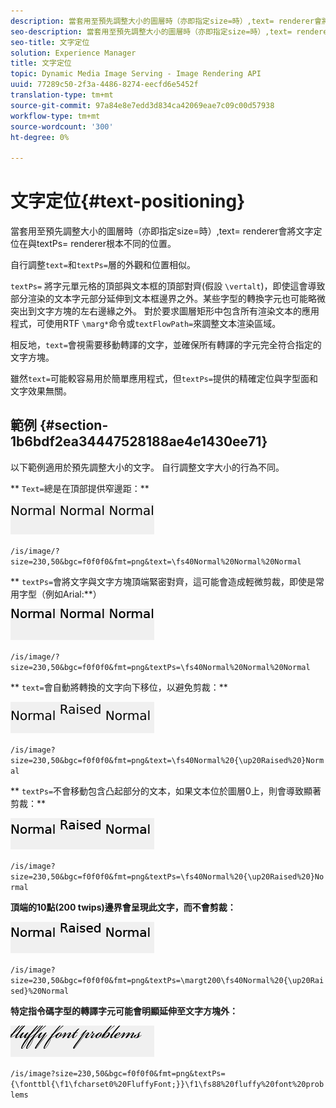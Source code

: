 ```yaml
---
description: 當套用至預先調整大小的圖層時（亦即指定size=時）,text= renderer會將文字定位在與textPs= renderer根本不同的位置。
seo-description: 當套用至預先調整大小的圖層時（亦即指定size=時）,text= renderer會將文字定位在與textPs= renderer根本不同的位置。
seo-title: 文字定位
solution: Experience Manager
title: 文字定位
topic: Dynamic Media Image Serving - Image Rendering API
uuid: 77289c50-2f3a-4486-8274-eecfd6e5452f
translation-type: tm+mt
source-git-commit: 97a84e8e7edd3d834ca42069eae7c09c00d57938
workflow-type: tm+mt
source-wordcount: '300'
ht-degree: 0%

---
```



# 文字定位{#text-positioning}

當套用至預先調整大小的圖層時（亦即指定size=時）,text= renderer會將文字定位在與textPs= renderer根本不同的位置。

自行調整`text=`和`textPs=`層的外觀和位置相似。

`textPs=` 將字元單元格的頂部與文本框的頂部對齊(假設 `\vertalt`)，即使這會導致部分渲染的文本字元部分延伸到文本框邊界之外。某些字型的轉換字元也可能略微突出到文字方塊的左右邊緣之外。 對於要求圖層矩形中包含所有渲染文本的應用程式，可使用RTF `\marg*`命令或`textFlowPath=`來調整文本渲染區域。

相反地，`text=`會視需要移動轉譯的文字，並確保所有轉譯的字元完全符合指定的文字方塊。

雖然`text=`可能較容易用於簡單應用程式，但`textPs=`提供的精確定位與字型面和文字效果無關。

## 範例 {#section-1b6bdf2ea34447528188ae4e1430ee71}

以下範例適用於預先調整大小的文字。 自行調整文字大小的行為不同。

** `Text=`總是在頂部提供窄邊距：**

![](assets/tp01.png)

`/is/image/?size=230,50&bgc=f0f0f0&fmt=png&text=\fs40Normal%20Normal%20Normal`

** `textPs=`會將文字與文字方塊頂端緊密對齊，這可能會造成輕微剪裁，即使是常用字型（例如Arial:**）

![](assets/tp02.png)

`/is/image/?size=230,50&bgc=f0f0f0&fmt=png&textPs=\fs40Normal%20Normal%20Normal`

** `text=`會自動將轉換的文字向下移位，以避免剪裁：**

![](assets/tp03.png)

`/is/image?size=230,50&bgc=f0f0f0&fmt=png&text=\fs40Normal%20{\up20Raised%20}Normal`

** `textPs=`不會移動包含凸起部分的文本，如果文本位於圖層0上，則會導致顯著剪裁：**

![](assets/tp04.png)

`/is/image?size=230,50&bgc=f0f0f0&fmt=png&textPs=\fs40Normal%20{\up20Raised%20}Normal`

**頂端的10點(200 twips)邊界會呈現此文字，而不會剪裁：**

![](assets/tp05.png)

`/is/image?size=230,50&bgc=f0f0f0&fmt=png&textPs=\margt200\fs40Normal%20{\up20Raised}%20Normal`

**特定指令碼字型的轉譯字元可能會明顯延伸至文字方塊外：**

![](assets/tp06.png)

`/is/image?size=230,50&bgc=f0f0f0&fmt=png&textPs={\fonttbl{\f1\fcharset0%20FluffyFont;}}\f1\fs88%20fluffy%20font%20problems`
